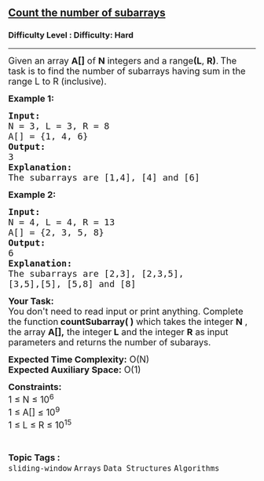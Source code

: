 <h2><a href="https://www.geeksforgeeks.org/problems/count-the-number-of-subarrays/1?page=1&difficulty=Hard&sortBy=difficulty">Count the number of subarrays</a></h2><h3>Difficulty Level : Difficulty: Hard</h3><hr><div class="problems_problem_content__Xm_eO"><p><span style="font-size:18px">Given an array <strong>A[]</strong> of <strong>N</strong>&nbsp;integers and a range<strong>(L</strong>,&nbsp;<strong>R)</strong>.<strong>&nbsp;</strong>The task is to find the number of subarrays having sum in the range L to R (inclusive).</span></p>

<p><span style="font-size:18px"><strong>Example 1:</strong></span></p>

<pre><span style="font-size:18px"><strong>Input:</strong>
N = 3, L = 3, R = 8
A[] = {1, 4, 6}
<strong>Output:</strong> 
3
<strong>Explanation: 
</strong>The subarrays are [1,4], [4] and [6]
</span></pre>

<p><span style="font-size:18px"><strong>Example 2:</strong></span></p>

<pre><span style="font-size:18px"><strong>Input:
</strong>N = 4, L = 4, R = 13
A[] = {2, 3, 5, 8}
<strong>Output: 
</strong>6
<strong>Explanation: 
</strong>The subarrays are [2,3], [2,3,5], 
[3,5],[5], [5,8] and [8]
</span></pre>

<p><span style="font-size:18px"><strong>Your Task:&nbsp;</strong><br>
You don't need to read input or print anything. Complete the function<strong>&nbsp;countSubarray( )</strong>&nbsp;which takes the integer&nbsp;<strong>N</strong>&nbsp;, the array&nbsp;<strong>A[],</strong>&nbsp;the integer<strong>&nbsp;L</strong>&nbsp;and the integer <strong>R</strong> as input parameters and returns the number of subarays.&nbsp;</span></p>

<p><span style="font-size:18px"><strong>Expected Time Complexity:</strong>&nbsp;O(N)<br>
<strong>Expected Auxiliary Space:</strong>&nbsp;O(1)</span></p>

<p><span style="font-size:18px"><strong>Constraints:</strong><br>
1 ≤ N&nbsp;≤&nbsp;10<sup>6</sup><br>
1 ≤ A[]&nbsp;≤ 10<sup>9</sup><br>
1 ≤ L&nbsp;≤ R&nbsp;≤ 10<sup>15</sup></span></p>
</div><br><p><span style=font-size:18px><strong>Topic Tags : </strong><br><code>sliding-window</code>&nbsp;<code>Arrays</code>&nbsp;<code>Data Structures</code>&nbsp;<code>Algorithms</code>&nbsp;